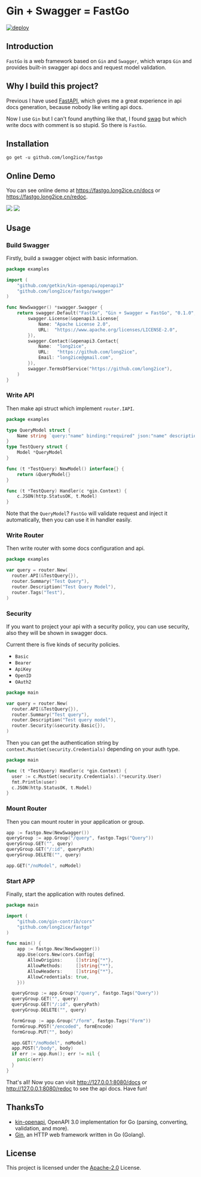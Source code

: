 # Gin + Swagger = FastGo

[![deploy](https://github.com/long2ice/fastgo/actions/workflows/deploy.yml/badge.svg)](https://github.com/long2ice/fastgo/actions/workflows/deploy.yml)

## Introduction

`FastGo` is a web framework based on `Gin` and `Swagger`, which wraps `Gin` and provides built-in swagger api docs and
request model validation.

## Why I build this project?

Previous I have used [FastAPI](https://github.com/tiangolo/fastapi), which gives me a great experience in api docs
generation, because nobody like writing api docs.

Now I use `Gin` but I can't found anything like that, I found [swag](https://github.com/swaggo/swag) but which write
docs with comment is so stupid. So there is `FastGo`.

## Installation

```shell
go get -u github.com/long2ice/fastgo
```

## Online Demo

You can see online demo at <https://fastgo.long2ice.cn/docs> or <https://fastgo.long2ice.cn/redoc>.

![](https://raw.githubusercontent.com/long2ice/fastgo/dev/images/docs.png)
![](https://raw.githubusercontent.com/long2ice/fastgo/dev/images/redoc.png)

## Usage

### Build Swagger

Firstly, build a swagger object with basic information.

```go
package examples

import (
	"github.com/getkin/kin-openapi/openapi3"
	"github.com/long2ice/fastgo/swagger"
)

func NewSwagger() *swagger.Swagger {
	return swagger.Default("FastGo", "Gin + Swagger = FastGo", "0.1.0",
		swagger.License(&openapi3.License{
			Name: "Apache License 2.0",
			URL:  "https://www.apache.org/licenses/LICENSE-2.0",
		}),
		swagger.Contact(&openapi3.Contact{
			Name:  "long2ice",
			URL:   "https://github.com/long2ice",
			Email: "long2ice@gmail.com",
		}),
		swagger.TermsOfService("https://github.com/long2ice"),
	)
}
```

### Write API

Then make api struct which implement `router.IAPI`.

```go
package examples

type QueryModel struct {
	Name string `query:"name" binding:"required" json:"name" description:"name of model" default:"test"`
}
type TestQuery struct {
	Model *QueryModel
}

func (t *TestQuery) NewModel() interface{} {
	return &QueryModel{}
}

func (t *TestQuery) Handler(c *gin.Context) {
	c.JSON(http.StatusOK, t.Model)
}
```

Note that the `QueryModel`? `FastGo` will validate request and inject it automatically, then you can use it in handler
easily.

### Write Router

Then write router with some docs configuration and api.

```go
package examples

var query = router.New(
  router.API(&TestQuery{}),
  router.Summary("Test Query"),
  router.Description("Test Query Model"),
  router.Tags("Test"),
)
```

### Security

If you want to project your api with a security policy, you can use security, also they will be shown in swagger docs.

Current there is five kinds of security policies.

- `Basic`
- `Bearer`
- `ApiKey`
- `OpenID`
- `OAuth2`

```go
package main

var query = router.New(
  router.API(&TestQuery{}),
  router.Summary("Test query"),
  router.Description("Test query model"),
  router.Security(&security.Basic{}),
)
```

Then you can get the authentication string by `context.MustGet(security.Credentials)` depending on your auth type.

```go
package main

func (t *TestQuery) Handler(c *gin.Context) {
  user := c.MustGet(security.Credentials).(*security.User)
  fmt.Println(user)
  c.JSON(http.StatusOK, t.Model)
}
```

### Mount Router

Then you can mount router in your application or group.

```go
app := fastgo.New(NewSwagger())
queryGroup := app.Group("/query", fastgo.Tags("Query"))
queryGroup.GET("", query)
queryGroup.GET("/:id", queryPath)
queryGroup.DELETE("", query)

app.GET("/noModel", noModel)
```

### Start APP

Finally, start the application with routes defined.

```go
package main

import (
	"github.com/gin-contrib/cors"
	"github.com/long2ice/fastgo"
)

func main() {
	app := fastgo.New(NewSwagger())
	app.Use(cors.New(cors.Config{
		AllowOrigins:     []string{"*"},
		AllowMethods:     []string{"*"},
		AllowHeaders:     []string{"*"},
		AllowCredentials: true,
    }))

  queryGroup := app.Group("/query", fastgo.Tags("Query"))
  queryGroup.GET("", query)
  queryGroup.GET("/:id", queryPath)
  queryGroup.DELETE("", query)

  formGroup := app.Group("/form", fastgo.Tags("Form"))
  formGroup.POST("/encoded", formEncode)
  formGroup.PUT("", body)

  app.GET("/noModel", noModel)
  app.POST("/body", body)
  if err := app.Run(); err != nil {
    panic(err)
  }
}
```

That's all! Now you can visit <http://127.0.0.1:8080/docs> or <http://127.0.0.1:8080/redoc> to see the api docs. Have
fun!

## ThanksTo

- [kin-openapi](https://github.com/getkin/kin-openapi), OpenAPI 3.0 implementation for Go (parsing, converting,
  validation, and more).
- [Gin](https://github.com/gin-gonic/gin), an HTTP web framework written in Go (Golang).

## License

This project is licensed under the
[Apache-2.0](https://github.com/long2ice/fastgo/blob/master/LICENSE)
License.